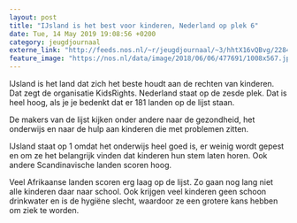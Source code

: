 ```yaml
---
layout: post
title: "IJsland is het best voor kinderen, Nederland op plek 6"
date: Tue, 14 May 2019 19:08:56 +0200
category: jeugdjournaal
externe_link: "http://feeds.nos.nl/~r/jeugdjournaal/~3/hhtX16vQBvg/2284633"
feature_image: "https://nos.nl/data/image/2018/06/06/477691/1008x567.jpg"
---
```


<p>IJsland is het land dat zich het beste houdt aan de rechten van kinderen. Dat zegt de organisatie KidsRights. Nederland staat op de zesde plek. Dat is heel hoog, als je je bedenkt dat er 181 landen op de lijst staan.</p>
<p>De makers van de lijst kijken onder andere naar de gezondheid, het onderwijs en naar de hulp aan kinderen die met problemen zitten.</p>
<p>IJsland staat op 1 omdat het onderwijs heel goed is, er weinig wordt gepest en om ze het belangrijk vinden dat kinderen hun stem laten horen. Ook andere Scandinavische landen scoren hoog. </p>
<p>Veel Afrikaanse landen scoren erg laag op de lijst. Zo gaan nog lang niet alle kinderen daar naar school. Ook krijgen veel kinderen geen schoon drinkwater en is de hygiëne slecht, waardoor ze een grotere kans hebben om ziek te worden.</p><img src="http://feeds.feedburner.com/~r/jeugdjournaal/~4/hhtX16vQBvg" height="1" width="1" alt=""/>
